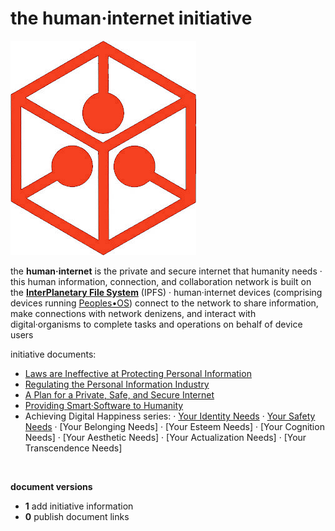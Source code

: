 # the human·internet initiative
![](_images/human-internet_logo.png)


the **human·internet** is the private and secure internet that humanity needs
· this human information, connection, and collaboration network is built on the
[**InterPlanetary File System**][IPFS] (IPFS)
· human·internet devices (comprising devices running [Peoples•OS][PeoplesOS]) connect to the network to share information, make connections with network denizens, and interact with digital·organisms to complete tasks and operations on behalf of device users
&nbsp;

initiative documents:

  * [Laws are Ineffective at Protecting Personal Information][ineffective_laws]
  * [Regulating the Personal Information Industry][industry_regulation]
  * [A Plan for a Private, Safe, and Secure Internet][internet_plan]
  * [Providing Smart·Software to Humanity][smart_software]
  * Achieving Digital Happiness series:
  · [Your Identity Needs][identity_needs]
  · [Your Safety Needs][safety_needs]
  · [Your Belonging Needs]
  · [Your Esteem Needs]
  · [Your Cognition Needs]
  · [Your Aesthetic Needs]
  · [Your Actualization Needs]
  · [Your Transcendence Needs]



&nbsp;&nbsp;&nbsp;&nbsp;&nbsp;

**document versions**

  * **1** add initiative information
  * **0** publish document links


[ineffective_laws]: https://github.com/ernest-bruce/human-internet/blob/master/ineffective_laws/ineffective_laws.md#laws-are-ineffective-at-protecting-personal-information
[internet_plan]: https://github.com/ernest-bruce/human-internet/blob/master/internet_plan/internet_plan.md
[smart_software]: https://github.com/ernest-bruce/human-internet/blob/master/smart_software/smart_software.md
[identity_needs]: https://github.com/ernest-bruce/human-internet/blob/master/digital_happiness/identity_needs.md#achieving-digital-happiness-your-identity-needs
[safety_needs]: https://github.com/ernest-bruce/human-internet/blob/master/digital_happiness/safety_needs.md#achieving-digital-happiness-your-safety-needs
[industry_regulation]: https://github.com/ernest-bruce/human-internet/blob/master/industry_regulation/industry_regulation.md#regulating-the-personalinformation-industry

[IPFS]: https://ipfs.io "IPFS.io"
[PeoplesOS]: https://github.com/ernest-bruce/human-internet/blob/master/internet_plan/internet_plan.md#peoplesos-operatingsystem
